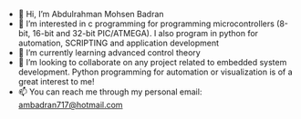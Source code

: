 - 👋 Hi, I’m Abdulrahman Mohsen Badran
- 👀 I’m interested in c programming for programming microcontrollers (8-bit, 16-bit and 32-bit PIC/ATMEGA). I also program in python for automation, SCRIPTING and application development
- 🌱 I’m currently learning advanced control theory
- 💞️ I’m looking to collaborate on any project related to embedded system development. Python programming for automation or visualization is of a great interest to me!
- 📫 You can reach me through my personal email: ambadran717@hotmail.com


